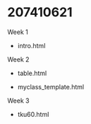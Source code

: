 # 207410621

Week 1
* intro.html

Week 2
* table.html

* myclass_template.html

Week 3
* tku60.html
